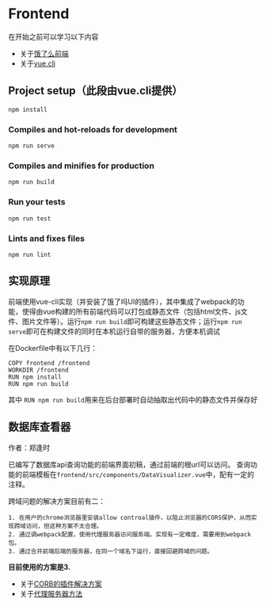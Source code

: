 # Frontend

在开始之前可以学习以下内容

* 关于[饿了么前端](http://element-cn.eleme.io/#/zh-CN/guide/design)
* 关于[vue.cli](https://cli.vuejs.org/guide/)

## Project setup（此段由vue.cli提供）
```
npm install
```

### Compiles and hot-reloads for development
```
npm run serve
```

### Compiles and minifies for production
```
npm run build
```

### Run your tests
```
npm run test
```

### Lints and fixes files
```
npm run lint
```

## 实现原理

前端使用vue-cli实现（并安装了饿了吗UI的插件），其中集成了webpack的功能，使得由vue构建的所有前端代码可以打包成静态文件（包括html文件、js文件、图片文件等）。运行`npm run build`即可构建这些静态文件；运行`npm run serve`即可在构建文件的同时在本机运行自带的服务器，方便本机调试

在Dockerfile中有以下几行：

```
COPY frontend /frontend		  
WORKDIR /frontend           
RUN npm install        
RUN npm run build              
```
其中 `RUN npm run build`用来在后台部署时自动抽取出代码中的静态文件并保存好

## 数据库查看器
作者：郑逢时

已编写了数据库api查询功能的前端界面初稿，通过前端的根url可以访问。
查询功能的前端模板在`frontend/src/components/DataVisualizer.vue`中，配有一定的注释。

跨域问题的解决方案目前有二：

    1. 在用户的chrome浏览器里安装allow controal插件，以阻止浏览器的CORS保护，从而实现跨域访问，但这种方案不太合理。
    2. 通过调webpack配置，使用代理服务器访问服务端。实现有一定难度，需要用到webpack包。
    3. 通过合并前端后端的服务器，在同一个域名下运行，直接回避跨域的问题。

**目前使用的方案是3.**

* 关于[CORB的插件解决方案](https://blog.csdn.net/a1333888/article/details/52575325)
* 关于[代理服务器方法](https://blog.csdn.net/qq_26222859/article/details/54645996)